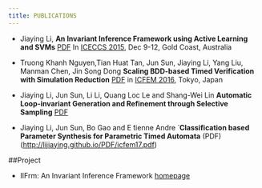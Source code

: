 ```yaml
---
title: PUBLICATIONS
---
```

* Jiaying Li, 
**An Invariant Inference Framework using Active Learning and SVMs**  [PDF](http://lijiaying.github.io/PDF/iceccs2015.pdf)
In [ICECCS 2015](http://iceccs2015.monash.edu.au/2015/index.jsp), Dec 9-12, Gold Coast, Australia

* Truong Khanh Nguyen,Tian Huat Tan, Jun Sun, Jiaying Li, Yang Liu, Manman Chen, Jin Song Dong
**Scaling BDD-based Timed Verification with Simulation Reduction** [PDF](http://lijiaying.github.io/PDF/icfem2016.pdf)
in [ICFEM 2016](http://xxx), Tokyo, Japan

* Jiaying Li, Jun Sun, Li Li, Quang Loc Le and Shang-Wei Lin 
**Automatic Loop-invariant Generation and Refinement through Selective Sampling** [PDF](http://lijiaying.github.io/PDF/ase17.pdf)

* Jiaying Li, Jun Sun, Bo Gao and E ́tienne Andre ́
**Classification based Parameter Synthesis for Parametric Timed Automata** (PDF)(http://lijiaying.github.io/PDF/icfem17.pdf)

##Project
* IIFrm: An Invariant Inference Framework [homepage](http://iifrm.github.io/)
